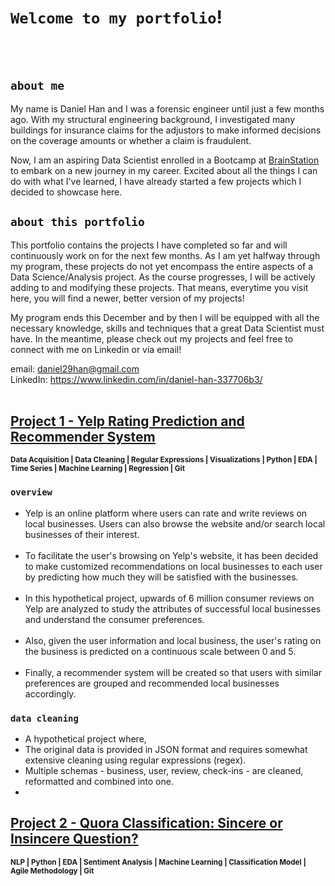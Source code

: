 # `Welcome to my portfolio`! 
<br><br>

## `about me`
My name is Daniel Han and I was a forensic engineer until just a few months ago. With my structural engineering background, I investigated many buildings for insurance claims for the adjustors to make informed decisions on the coverage amounts or whether a claim is fraudulent.

Now, I am an aspiring Data Scientist enrolled in a Bootcamp at [BrainStation](https://brainstation.io/course/online/remote-data-science-bootcamp) to embark on a new journey in my career. Excited about all the things I can do with what I've learned, I have already started a few projects which I decided to showcase here.    

## `about this portfolio`
This portfolio contains the projects I have completed so far and will continuously work on for the next few months. As I am yet halfway through my program, these projects do not yet encompass the entire aspects of a Data Science/Analysis project. As the course progresses, I will be actively adding to and modifying these projects. That means, everytime you visit here, you will find a newer, better version of my projects!

My program ends this December and by then I will be equipped with all the necessary knowledge, skills and techniques that a great Data Scientist must have. In the meantime, please check out my projects and feel free to connect with me on Linkedin or via email!

email: daniel29han@gmail.com <br>
LinkedIn: https://www.linkedin.com/in/daniel-han-337706b3/
<br><br>
## [Project 1 - Yelp Rating Prediction and Recommender System](https://github.com/daniel29han/portfolio/tree/main/Projects/Yelp) 
<sub>**Data Acquisition | Data Cleaning | Regular Expressions | Visualizations | Python | EDA | Time Series | Machine Learning | Regression | Git**</sub>
<br>
### `overview`
- Yelp is an online platform where users can rate and write reviews on local businesses. Users can also browse the website and/or search local businesses of their interest.<br><br>
- To facilitate the user's browsing on Yelp's website, it has been decided to make customized recommendations on local businesses to each user by predicting how much they will be satisfied with the businesses.<br><br>
- In this hypothetical project, upwards of 6 million consumer reviews on Yelp are analyzed to study the attributes of successful local businesses and understand the consumer preferences.<br><br>
- Also, given the user information and local business, the user's rating on the business is predicted on a continuous scale between 0 and 5.<br><br>
- Finally, a recommender system will be created so that users with similar preferences are grouped and recommended local businesses accordingly.


### `data cleaning`
- A hypothetical project where, 
- The original data is provided in JSON format and requires somewhat extensive cleaning using regular expressions (regex).
- Multiple schemas - business, user, review, check-ins - are cleaned, reformatted and combined into one. 
- 

## [Project 2 - Quora Classification: Sincere or Insincere Question?](https://github.com/daniel29han/portfolio/tree/main/Projects/Quora)
<sub>**NLP | Python | EDA | Sentiment Analysis | Machine Learning | Classification Model | Agile Methodology | Git**</sub>
